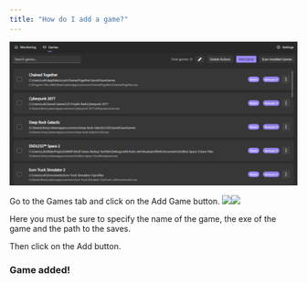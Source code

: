 ```yaml
---
title: "How do I add a game?"
---
```


<img src="assets/image (3).png" alt="" />

Go to the Games tab and click on the Add Game button.
![](<../.gitbook/assets/image (4).png>)![](<../.gitbook/assets/image (7).png>)

Here you must be sure to specify the name of the game, the exe of the game and the path to the saves.

Then click on the Add button.

### Game added!
